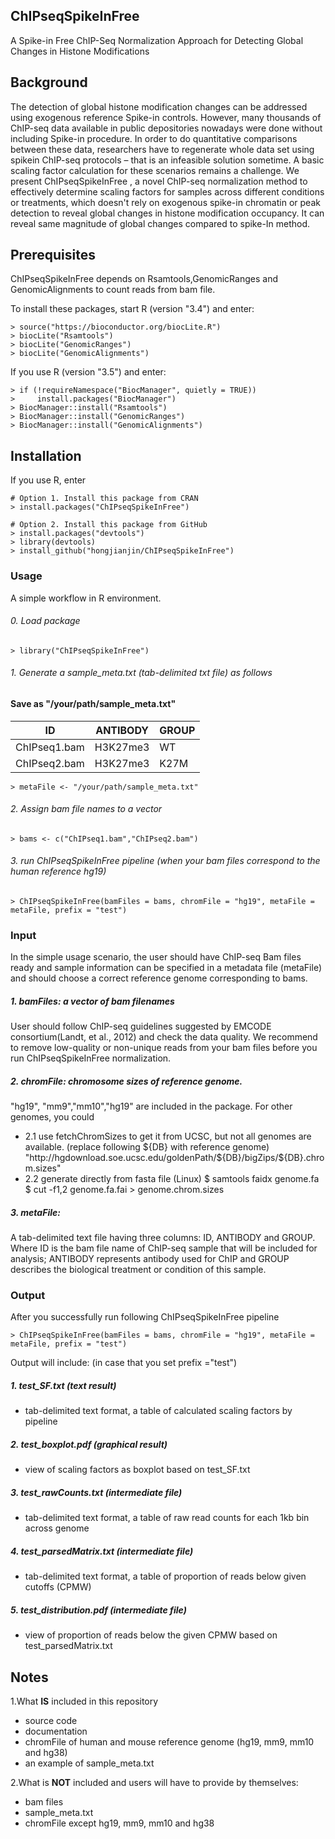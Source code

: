 ## ChIPseqSpikeInFree 
A Spike-in Free ChIP-Seq Normalization Approach for Detecting Global Changes in Histone Modifications

## Background

The detection of global histone modification changes can be addressed using exogenous reference Spike-in controls. However, many thousands of ChIP-seq data available in public depositories nowadays were done without including Spike-in procedure. In order to do quantitative comparisons between these data, researchers have to regenerate whole data set using spikein ChIP-seq protocols – that is an infeasible solution sometime. A basic scaling factor calculation for these scenarios remains a challenge. We present ChIPseqSpikeInFree , a novel ChIP-seq normalization method to effectively determine scaling factors for samples across different conditions or treatments, which doesn't rely on exogenous spike-in chromatin or peak detection to reveal global changes in histone modification occupancy. It can reveal same magnitude of global changes compared to spike-In method.

## Prerequisites

ChIPseqSpikeInFree depends on Rsamtools,GenomicRanges and GenomicAlignments to count reads from bam file.

To install these packages, start R (version "3.4") and enter:
```
> source("https://bioconductor.org/biocLite.R")
> biocLite("Rsamtools")
> biocLite("GenomicRanges")
> biocLite("GenomicAlignments")
```
If you use R (version "3.5") and enter:
```
> if (!requireNamespace("BiocManager", quietly = TRUE))
>     install.packages("BiocManager")
> BiocManager::install("Rsamtools")
> BiocManager::install("GenomicRanges")
> BiocManager::install("GenomicAlignments")
```

## Installation

If you use R, enter
```
# Option 1. Install this package from CRAN
> install.packages("ChIPseqSpikeInFree")

# Option 2. Install this package from GitHub
> install.packages("devtools")
> library(devtools)
> install_github("hongjianjin/ChIPseqSpikeInFree")
```

### Usage

A simple workflow in R environment.

###### 0. Load package
```
> library("ChIPseqSpikeInFree")
```
###### 1. Generate a sample_meta.txt (tab-delimited txt file) as follows
#### Save as "/your/path/sample_meta.txt"

| ID | ANTIBODY | GROUP |
| -- | -------- | ----- |
| ChIPseq1.bam | H3K27me3 | WT |
| ChIPseq2.bam | H3K27me3 | K27M |

```
> metaFile <- "/your/path/sample_meta.txt"
```

###### 2. Assign bam file names to a vector
```
> bams <- c("ChIPseq1.bam","ChIPseq2.bam")
```

###### 3. run ChIPseqSpikeInFree pipeline (when your bam files correspond to the human reference hg19) 
```
> ChIPseqSpikeInFree(bamFiles = bams, chromFile = "hg19", metaFile = metaFile, prefix = "test")
```

### Input

In the simple usage scenario, the user should have ChIP-seq Bam files ready and sample information can be specified in a metadata file (metaFile) and should choose a correct reference genome corresponding to bams. 

##### 1. bamFiles: a vector of bam filenames

User should follow ChIP-seq guidelines suggested by EMCODE consortium(Landt, et al., 2012) and check the data quality. We recommend to remove low-quality or non-unique reads from your bam files before you run ChIPseqSpikeInFree normalization.

##### 2. chromFile: chromosome sizes of reference genome. 
"hg19", "mm9","mm10","hg19" are included in the package.
For other genomes, you could 
- 2.1 use fetchChromSizes to get it from UCSC, but not all genomes are available. (replace following ${DB} with reference genome)
"http://hgdownload.soe.ucsc.edu/goldenPath/${DB}/bigZips/${DB}.chrom.sizes"
- 2.2 generate directly from fasta file (Linux)
$ samtools faidx genome.fa
$ cut -f1,2 genome.fa.fai > genome.chrom.sizes

##### 3. metaFile: 
A tab-delimited text file having three columns: ID, ANTIBODY and GROUP. Where ID is the bam file name of ChIP-seq sample that will be included for analysis; ANTIBODY represents antibody used for ChIP and GROUP describes the biological treatment or condition of this sample. 


### Output

After you successfully run following ChIPseqSpikeInFree pipeline 
```
> ChIPseqSpikeInFree(bamFiles = bams, chromFile = "hg19", metaFile = metaFile, prefix = "test")
```
Output will include: (in case that you set prefix ="test")
##### 1. test_SF.txt (text result)
- tab-delimited text format, a table of calculated scaling factors by pipeline
##### 2. test_boxplot.pdf (graphical result)
- view of scaling factors as boxplot based on test_SF.txt
##### 3. test_rawCounts.txt (intermediate file)
- tab-delimited text format, a table of raw read counts for each 1kb bin across genome
##### 4. test_parsedMatrix.txt (intermediate file)
- tab-delimited text format, a table of proportion of reads below given cutoffs (CPMW)
##### 5. test_distribution.pdf (intermediate file)
- view of proportion of reads below the given CPMW based on test_parsedMatrix.txt


## Notes

1.What **IS** included in this repository 
- source code
- documentation
- chromFile of human and mouse reference genome (hg19, mm9, mm10 and hg38)
- an example of sample_meta.txt

2.What is **NOT** included and users will have to provide by themselves:
- bam files
- sample_meta.txt
- chromFile except hg19, mm9, mm10 and hg38


